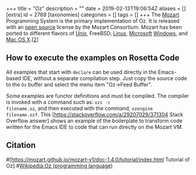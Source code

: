 +++
title = "Oz"
description = ""
date = 2019-02-13T19:06:54Z
aliases = []
[extra]
id = 2769
[taxonomies]
categories = []
tags = []
+++
The [Mozart](https://rosettacode.org/wiki/Mozart/Oz) Programming System is the primary implementation of Oz. It is released with an [open source](https://rosettacode.org/wiki/open_source) license by the Mozart Consortium. Mozart has been ported to different flavors of [Unix](https://rosettacode.org/wiki/Unix), FreeBSD, [Linux](https://rosettacode.org/wiki/Linux), [Microsoft](https://rosettacode.org/wiki/Microsoft) [Windows](https://rosettacode.org/wiki/Windows), and [Mac OS X](https://rosettacode.org/wiki/Mac_OS_X).[[2](https://rosettacode.org/wiki/#Citation)]

## How to execute the examples on Rosetta Code
All examples that start with <code>declare</code> can be used directly in the Emacs-based IDE, without a separate compilation step. Just copy the source code to the <code>Oz</code> buffer and select the menu item "Oz&rarr;Feed Buffer".

Some examples are functor definitions and must be compiled. The compiler is invoked with a command such as: <code>ozc -c filename.oz</code>, and then executed with the command, <code>ozengine filename.ozf</code>. This [https://stackoverflow.com/a/29207029/371304 Stack Overflow answer] shows an example of the boilerplate to transform code written for the Emacs IDE to code that can run directly on the Mozart VM.

## Citation
#[https://mozart.github.io/mozart-v1/doc-1.4.0/tutorial/index.html Tutorial of Oz]
#[Wikipedia:Oz (programming language)](https://en.wikipedia.org/wiki/Oz_%28programming_language%29)
